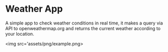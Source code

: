 <h1>Weather App</h1>

<p> A simple app to check weather conditions in real time, it makes a query via API to openweathermap.org and returns the current weather according to your location.</p>

<img src='assets/png/example.png> 
